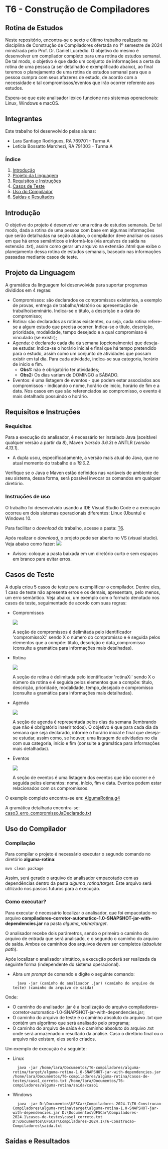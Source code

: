 # T6 - Construção de Compiladores

## Rotina de Estudos ##
Neste repositório, encontra-se o sexto e último trabalho realizado na disciplina de Construção de Compiladores ofertada no 1º semestre de 2024 ministrada pelo Prof. Dr. Daniel Lucrédio.
O objetivo do mesmo é desenvolver um compilador completo para uma rotina de estudos semanal. De tal modo, o objetivo é que dado um conjunto de informações a certa da rotina de uma pessoa (a ser detalhado e exemplificado abaixo), ao final teremos o planejamento de uma rotina de estudos semanal para que a pessoa cumpra com seus afazeres de estudo, de acordo com a necessidade e tal compromissos/eventos que irão ocorrer referente aos estudos.

Espera-se que este analisador léxico funcione nos sistemas operacionais: Linux, Windows e macOS.

## Integrantes ##
Este trabalho foi desenvolvido pelas alunas:
- Lara Santiago Rodrigues, RA 769701 - Turma A
- Letícia Bossatto Marchezi, RA 791003 - Turma A

### Índice ###

1. [Introdução](#introdução)
2. [Projeto da Linguagem](#projeto-da-linguagem)
3. [Requisitos e Instruções](#requisitos-e-instruções)
4. [Casos de Teste](#casos-de-teste)
5. [Uso do Compilador](#uso-do-compilador)
6. [Saídas e Resultados](#saídas-e-resultados)

## Introdução ##
O objetivo do projeto é desenvolver uma rotina de estudos semanais. De tal modo, dada a rotina de uma pessoa com base em algumas informações que serão detalhadas na seção abaixo, o compilador deve analisar os casos em que há erros semânticos e informá-los (via arquivos de saída na extensão .txt), assim como gerar um arquivo na extensão .html que exibe o planejamento dessa rotina de estudos semanais, baseado nas informações passadas mediante casos de teste.

## Projeto da Linguagem ##
A gramática da linguagem foi desenvolvida para suportar programas divididos em 4 regras:
- Compromissos: são declarados os compromissos existentes, a exemplo de provas, entrega de trabalho/relatório ou apresentação de trabalho/seminário. Indica-se o título, a descrição e a data do compromisso;
- Rotina: são declarados as rotinas existentes, ou seja, cada rotina refere-se a algum estudo que precisa ocorrer. Indica-se o título, descrição, prioridade, modalidade, tempo desejado e a qual compromisso é vinculado (se existir);
- Agenda: é declarado cada dia da semana (opcionalmente) que deseja-se estudar. Indica-se o horário inicial e final que há tempo pretendido para o estudo, assim como um conjunto de atividades que possam existir em tal dia. Para cada atividade, indica-se sua categoria, horário de início e fim.
  - **Obs1:** não é obrigatório ter atividades;
  - **Obs2:** Os dias variam de DOMINGO a SÁBADO.
- Eventos: é uma listagem de eventos - que podem estar associados aos compromissos - indicando o nome, horário de início, horário de fim e a data. Nos casos em que são referenciados ao compromisso, o evento é mais detalhado possuindo o horário.

## Requisitos e Instruções

### Requisitos ###
Para a execução do analisador, é necessário ter instalado Java (aceitável qualquer versão a partir da *8*), Maven (*versão 3.6.3*) e ANTLR (*versão 4.13.1*).

- A dupla usou, especificadamente, a versão mais atual do Java, que no atual momento do trabalho é a *19.0.2*.

Verifique se o Java e Maven estão definidos nas variáveis de ambiente de seu sistema, dessa forma, será possível invocar os comandos em qualquer diretório.

### Instruções de uso ###
O trabalho foi desenvolvido usando a IDE Visual Studio Code e a execução ocorreu em dois sistemas operacionais diferentes: Linux (Ubuntu) e Windows 10.

Para facilitar o *download* do trabalho, acesse a pasta: [T6](https://github.com/letMarchezi/T6-compiladores/tree/main/alguma-rotina).

Após realizar o *download*, o projeto pode ser aberto no VS (visual studio). Veja abaixo como fazer:
![](https://github.com/letMarchezi/T1/assets/110498717/c3dd0f2a-c792-4519-96a6-775352a1e38e)


* Avisos: coloque a pasta baixada em um diretório curto e sem espaços em branco para evitar erros.

## Casos de Teste ##
A dupla criou 5 casos de teste para exemplificar o compilador. Dentre eles, 1 caso de teste não apresenta erros e os demais, apresentam, pelo menos, um erro semântico. Veja abaixo, um exemplo com o formato denotado nos casos de teste, seguimentado de acordo com suas regras:
- Compromissos
  
  ![](https://github.com/letMarchezi/T6-compiladores/blob/main/alguma-rotina/casos-de-testes/apenas-imagens/Captura%20de%20tela%20de%202024-09-07%2018-37-30.png)

  A seção de compromissos é delimitada pelo identificador 'compromissoX:' sendo X o número do compromisso e é seguida pelos elementos que a compõe: título, descrição e data_compromisso (consulte a gramática para informações mais detalhadas).

- Rotina

  ![](https://github.com/letMarchezi/T6-compiladores/blob/main/alguma-rotina/casos-de-testes/apenas-imagens/Captura%20de%20tela%20de%202024-09-07%2018-37-40.png)

  A seção de rotina é delimitada pelo identificador 'rotinaX:' sendo X o número da rotina e é seguida pelos elementos que a compõe: título, descrição, prioridade, modalidade, tempo_desejado e compromisso (consulte a gramática para informações mais detalhadas).

- Agenda

  ![](https://github.com/letMarchezi/T6-compiladores/blob/main/alguma-rotina/casos-de-testes/apenas-imagens/Captura%20de%20tela%20de%202024-09-07%2018-54-06.png)

  A seção de agenda é representada pelos dias da semana (lembrando que não é obrigatório inserir todos). O objetivo é que para cada dia da semana que seja declarado, informe o horário inicial e final que deseja-se estudar, assim como, se houver, uma listagem de atividades no dia com sua categoria, início e fim (consulte a gramática para informações mais detalhadas).

- Eventos

  ![](https://github.com/letMarchezi/T6-compiladores/blob/main/alguma-rotina/casos-de-testes/apenas-imagens/Captura%20de%20tela%20de%202024-09-07%2018-37-57.png)

  A seção de eventos é uma listagem dos eventos que irão ocorrer e é seguida pelos elementos: nome, início, fim e data. Eventos podem estar relacionados com os compromissos.

O exemplo completo encontra-se em: [AlgumaRotina.g4](https://github.com/letMarchezi/T6-compiladores/blob/main/alguma-rotina/src/main/antlr4/br/ufscar/dc/compiladores/alguma/rotina/AlgumaRotina.g4)

A gramática detalhada encontra-se: [caso3_erro_compromissoJaDeclarado.txt](https://github.com/letMarchezi/T6-compiladores/blob/main/alguma-rotina/casos-de-testes/caso3_erro_compromissoJaDeclarado.txt)

## Uso do Compilador ##
### Compilação ###

Para compilar o projeto é necessário executar o segundo comando no diretório **alguma-rotina**:

	mvn clean package

Assim, será gerado o arquivo do analisador empacotado com as dependências dentro da pasta _alguma\_rotina/target_. Este arquivo será utilizado nos passos futuros para a execução.

### Como executar? ###
Para executar é necessário localizar o analisador, que foi empacotado no arquivo **compiladores-corretor-automatico-1.0-SNAPSHOT-jar-with-dependencies.jar** na pasta _alguma\_rotina/target_. 

O analisador recebe dois parâmetros, sendo o primeiro o caminho do arquivo de entrada que será analisado, e o segundo o caminho do arquivo de saída. Ambos os caminhos dos arquivos devem ser completos (*absolute path*). 

Após localizar o analisador sintático, a execução poderá ser realizada da seguinte forma (independente do sistema operacional).

* Abra um _prompt_ de comando e digite o seguinte comando:

		java -jar (caminho do analisador .jar) (caminho do arquivo de teste) (caminho do arquivo de saída)

Onde:
- O caminho do analisador .jar é a localização do arquivo compiladores-corretor-automatico-1.0-SNAPSHOT-jar-with-dependencies.jar;
- O caminho do arquivo de teste é o caminho absoluto do arquivo .txt que contém um algoritmo que será analisado pelo programa;
- O caminho do arquivo de saída é o caminho absoluto do arquivo .txt onde será armazenado o resultado da análise. Caso o diretório final ou o arquivo não existam, eles serão criados.

Um exemplo de execução é a seguinte:
- Linux

  		java -jar /home/lara/Documentos/T6-compiladores/alguma-rotina/target/alguma-rotina-1.0-SNAPSHOT-jar-with-dependencies.jar /home/lara/Documentos/T6-compiladores/alguma-rotina/casos-de-testes/caso1_correto.txt /home/lara/Documentos/T6-compiladores/alguma-rotina/saida/caso1

- Windows

		java -jar D:\Documentos\UFSCar\Compiladores-2024.1\T6-Construcao-Compiladores\alguma-rotina\target\alguma-rotina-1.0-SNAPSHOT-jar-with-dependencies.jar D:\Documentos\UFSCar\Compiladores-2024.1\casos-de-testes\caso1_correto.txt D:\Documentos\UFSCar\Compiladores-2024.1\T6-Construcao-Compiladores\saida.txt


## Saídas e Resultados ##

